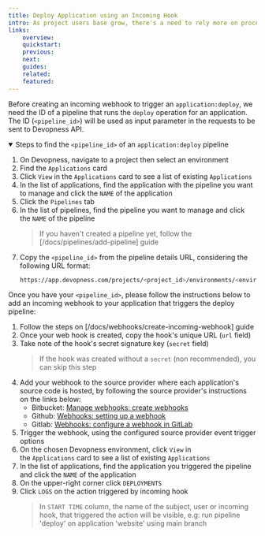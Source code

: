 ```yaml
---
title: Deploy Application using an Incoming Hook
intro: As project users base grow, there's a need to rely more on processes and automation; Devopness helps by providing, among other tools, customizable CI/CD pipelines, empowering our users to automate common and repetitive tasks to improve code quality and their code review processes. Create an incoming webhook to trigger an application deploy programmatically.
links:
    overview:
    quickstart:
    previous:
    next:
    guides:
    related:
    featured:
---
```


Before creating an incoming webhook to trigger an `application:deploy`, we need the ID of a pipeline that runs the `deploy` operation for an application. The ID (`<pipeline_id>`) will be used as input parameter in the requests to be sent to Devopness API.

<details open>
  <summary>Steps to find the <code>&lt;pipeline_id&gt;</code> of an <code>application:deploy</code> pipeline</summary>

1. On Devopness, navigate to a project then select an environment
1. Find the `Applications` card
1. Click `View` in the `Applications` card to see a list of existing `Applications`
1. In the list of applications, find the application with the pipeline you want to manage and click the `NAME` of the application
1. Click the `Pipelines` tab
1. In the list of pipelines, find the pipeline you want to manage and click the `NAME` of the pipeline
    > If you haven't created a pipeline yet, follow the [/docs/pipelines/add-pipeline] guide
1. Copy the `<pipeline_id>` from the pipeline details URL, considering the following URL format:
    ```bash
    https://app.devopness.com/projects/<project_id>/environments/<environment_id>/applications/<application_id>/pipelines/<pipeline_id>
    ```

</details>

Once you have your `<pipeline_id>`, please follow the instructions below to add an incoming webhook to your application that triggers the deploy pipeline:

1. Follow the steps on [/docs/webhooks/create-incoming-webhook] guide
1. Once your web hook is created, copy the hook's unique URL (`url` field)
1. Take note of the hook's secret signature key (`secret` field)
    > If the hook was created without a `secret` (non recommended), you can skip this step
1. Add your webhook to the source provider where each application's source code is hosted, by following the source provider's instructions on the links below:
    - Bitbucket: [Manage webhooks: create webhooks](https://support.atlassian.com/bitbucket-cloud/docs/manage-webhooks/#Create-webhooks)
    - Github: [Webhooks: setting up a webhook](https://docs.github.com/en/webhooks-and-events/webhooks/creating-webhooks#setting-up-a-webhook)
    - Gitlab: [Webhooks: configure a webhook in GitLab](https://docs.gitlab.com/ee/user/project/integrations/webhooks.html#configure-a-webhook-in-gitlab)
1. Trigger the webhook, using the configured source provider event trigger options
1. On the chosen Devopness environment, click `View` in the `Applications` card to see a list of existing `Applications`
1. In the list of applications, find the application you triggered the pipeline and click the `NAME` of the application
1. On the upper-right corner click `DEPLOYMENTS`
1. Click `LOGS` on the action triggered by incoming hook
    > In `START TIME` column, the name of the subject, user or incoming hook, that triggered the action will be visible, e.g: run pipeline 'deploy' on application 'website' using main branch
